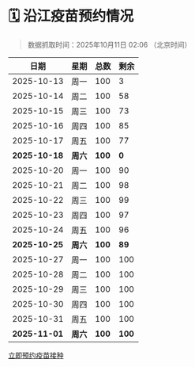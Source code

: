 # 🗓️ 沿江疫苗预约情况

> 数据抓取时间：2025年10月11日 02:06 （北京时间）

| 日期 | 星期 | 总数 | 剩余 |
|------|------|------|------|
| 2025-10-13 | 周一 | 100 | 3 |
| 2025-10-14 | 周二 | 100 | 58 |
| 2025-10-15 | 周三 | 100 | 73 |
| 2025-10-16 | 周四 | 100 | 85 |
| 2025-10-17 | 周五 | 100 | 77 |
| **2025-10-18** | **周六** | **100** | **0** |
| 2025-10-20 | 周一 | 100 | 90 |
| 2025-10-21 | 周二 | 100 | 98 |
| 2025-10-22 | 周三 | 100 | 99 |
| 2025-10-23 | 周四 | 100 | 97 |
| 2025-10-24 | 周五 | 100 | 96 |
| **2025-10-25** | **周六** | **100** | **89** |
| 2025-10-27 | 周一 | 100 | 100 |
| 2025-10-28 | 周二 | 100 | 100 |
| 2025-10-29 | 周三 | 100 | 100 |
| 2025-10-30 | 周四 | 100 | 100 |
| 2025-10-31 | 周五 | 100 | 100 |
| **2025-11-01** | **周六** | **100** | **100** |


<div class="button-container">
<a class="btn" href="http://yfzweb.ishequ.net/#/login" target="_blank">立即预约疫苗接种</a>
</div>
